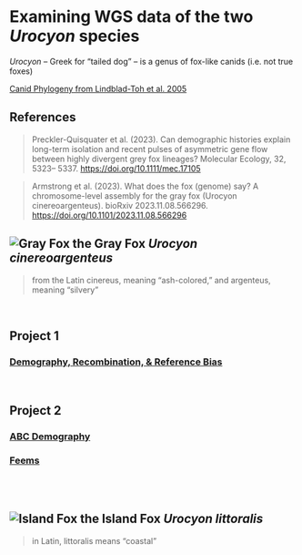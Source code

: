 # Examining WGS data of the two _Urocyon_ species
 _Urocyon_ – Greek for “tailed dog” – is a genus of fox-like canids (i.e. not true foxes)
 
 [Canid Phylogeny from Lindblad-Toh et al. 2005](https://www.researchgate.net/profile/Nicole-Stange-Thomann/publication/232796615/figure/fig8/AS:271513538527263@1441745280667/Phylogeny-of-canid-speciesThe-phylogenetic-tree-is-based-on-15-kb-of-exon-and-intron.png)


## References

>Preckler-Quisquater et al. (2023). Can demographic histories explain long-term isolation and recent pulses of asymmetric gene flow between highly divergent grey fox lineages? Molecular Ecology, 32, 5323– 5337. https://doi.org/10.1111/mec.17105


>Armstrong et al. (2023). What does the fox (genome) say? A chromosome-level assembly for the gray fox (Urocyon cinereoargenteus). bioRxiv 2023.11.08.566296. https://doi.org/10.1101/2023.11.08.566296

## ![Gray Fox](https://images.phylopic.org/images/098f58b7-4242-4116-ae13-acf132e32dc0/thumbnail/64x64.png) the Gray Fox _Urocyon cinereoargenteus_
> from the Latin cinereus, meaning “ash-colored,” and argenteus, meaning “silvery”



<br>

## Project 1  


### [Demography, Recombination, & Reference Bias](https://github.com/makopyan/fox/blob/main/Mainland.md)

<br>

## Project 2 


### [ABC Demography](https://github.com/makopyan/fox/blob/main/ABC.md)

### [Feems](https://github.com/makopyan/fox/blob/main/Feems.md)




<br>
<br>

## ![Island Fox](https://images.phylopic.org/images/f1a044ce-86f4-4395-a85a-ba6dd0e5492c/thumbnail/64x64.png) the Island Fox _Urocyon littoralis_ 
> in Latin, littoralis means “coastal”



